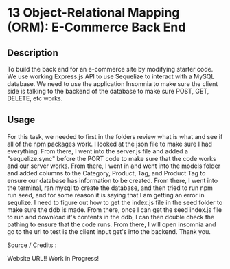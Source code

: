 # 13 Object-Relational Mapping (ORM): E-Commerce Back End

## Description

To build the back end for an e-commerce site by modifying starter code. We use working Express.js API to use Sequelize to interact with a MySQL database. We need to use the application Insomnia to make sure the client side is talking to the backend of the database to make sure POST, GET, DELETE, etc works.

## Usage

For this task, we needed to first in the folders review what is what and see if all of the npm packages work. I looked at the json file to make sure I had everything. From there, I went into the server.js file and added a "sequelize.sync" before the PORT code to make sure that the code works and our server works. From there, I went in and went into the models folder and added columns to the Category, Product, Tag, and Product Tag to ensure our database has information to be created. From there, I went into the terminal, ran mysql to create the database, and then tried to run npm run seed, and for some reason it is saying that I am getting an error in sequlize. I need to figure out how to get the index.js file in the seed folder to make sure the ddb is made. From there, once I can get the seed index.js file to run and download it's contents in the ddb, I can then double check the pathing to ensure that the code runs. From there, I will open insomnia and go to the url to test is the client input get's into the backend. Thank you.

Source / Credits :

Website URL!!
Work in Progress!
